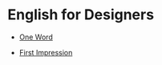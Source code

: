 # English for Designers

- [One Word](https://martina-culikova.github.io/english-for-designers/01-one-word/index)

- [First Impression](https://martina-culikova.github.io/english-for-designers/02-first-impression/index)
